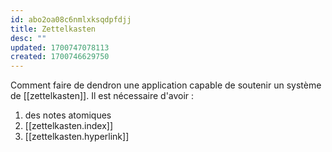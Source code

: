 ```yaml
---
id: abo2oa08c6nmlxksqdpfdjj
title: Zettelkasten
desc: ""
updated: 1700747078113
created: 1700746629750
---
```


Comment faire de dendron une application capable de soutenir un système de [[zettelkasten]]. Il est nécessaire d'avoir :

1. des notes atomiques
2. [[zettelkasten.index]]
3. [[zettelkasten.hyperlink]]
